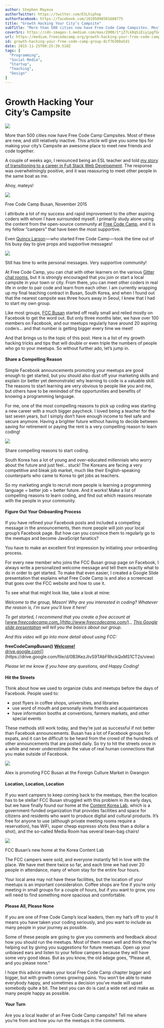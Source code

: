 ```yaml
---
author: Stephen Mayeux
authorTwitter: https://twitter.com/ESLhiphop
authorFacebook: https://facebook.com/10105098501688775
title: "Growth Hacking Your City’s Campsite"
subTitle: "More than 500 cities now have Free Code Camp Campsites. Most of these are new, and still relatively inactive. This article will give you ..."
coverSrc: https://cdn-images-1.medium.com/max/2000/1*jZ7Lk0qSiEiyipgfGozz6w.jpeg
url: https://medium.freecodecamp.org/growth-hacking-your-free-code-camp-group-8cf76300a5d1
id: growth-hacking-your-free-code-camp-group-8cf76300a5d1
date: 2015-11-25T00:25:39.510Z
tags: [
  "Programming",
  "Social Media",
  "Startup",
  "Teaching",
  "Design"
]
---
```

# Growth Hacking Your City’s Campsite







![](https://cdn-images-1.medium.com/max/2000/1*jZ7Lk0qSiEiyipgfGozz6w.jpeg)







More than 500 cities now have Free Code Camp Campsites. Most of these are new, and still relatively inactive. This article will give you some tips for making your city’s Campsite an awesome place to meet new friends and code together.

A couple of weeks ago, I renounced being an ESL teacher and told [my story of transitioning to a career in Full Stack Web Development](https://medium.freecodecamp.com/it-s-not-you-it-s-me-why-i-m-breaking-up-with-teaching-english-and-becoming-a-full-stack-7909b84df0dd). The response was overwhelmingly positive, and it was reassuring to meet other people in the same boat as me.

Ahoy, mateys!



![](https://cdn-images-1.medium.com/max/1600/1*TwdPGVi5n7pW87h-Wl4aNg.jpeg)

Free Code Camp Busan, November 2015



I attribute a lot of my success and rapid improvement to the other aspiring coders with whom I have surrounded myself. I primarily study alone using the content from the open-source community at [Free Code Camp](http://freecodecamp.com/), and it is my fellow “campers” that have been the most supportive.

Even [Quincy Larson](https://www.quora.com/profile/Quincy-Larson) — who started Free Code Camp — took the time out of his busy day to give props and supportive messages!



![](https://cdn-images-1.medium.com/max/1600/1*zlTbZN7fziL636lysma5uQ.png)

Still has time to write personal messages. Very supportive community!



At Free Code Camp, you can chat with other learners on the various [Gitter chat rooms](https://gitter.im/FreeCodeCamp/FreeCodeCamp), but it is strongly encouraged that you join or start a local campsite in your town or city. From there, you can meet other coders in real life in order to pair code and learn from each other. I am currently wrapping up my final teaching contract in Busan, South Korea, and when I found out that the nearest campsite was three hours away in Seoul, I knew that I had to start my own group.

Like most groups, [FCC Busan](https://www.facebook.com/groups/free.code.camp.busan/) started off really small and relied mostly on Facebook to get the word out. But only three months later, we have over 100 members on Facebook, and our meetups regularly have around 20 aspiring coders… and that number is getting bigger every time we meet!

And that brings us to the topic of this post. Here is a list of my growth hacking tricks and tips that will double or even triple the numbers of people who go to your meetups. So without further ado, let’s jump in.

#### Share a Compelling Reason

Simple Facebook announcements promoting your meetups are good enough to get started, but you should also dust off your marketing skills and explain (or better yet demonstrate) why learning to code is a valuable skill. The reasons to start learning are very obvious to people like you and me, but others have to be reminded of the opportunities and benefits of knowing a programming language.

For me, one of the most compelling reasons to pick up coding was starting a new career with a much bigger paycheck. I loved being a teacher for the last seven years, but I simply don’t have enough income to feel safe and secure anymore. Having a brighter future without having to decide between saving for retirement or paying the rent is a very compelling reason to learn coding!



![](https://cdn-images-1.medium.com/max/1600/1*RhTdkFG-yMpu2XPvcdPUGA.png)

Share compelling reasons to start coding.



South Korea has a lot of young and over-educated millennials who worry about the future and just feel… stuck! The Koreans are facing a very competitive and bleak job market, much like their English-speaking counterparts who came to Korea to get jobs as teachers.

So my marketing angle to recruit more people is learning a programming language = better job = better future. And it works! Make a list of compelling reasons to learn coding, and find out which reasons resonate with the people in your community.

#### Figure Out Your Onboarding Process

If you have refined your Facebook posts and included a compelling message in the announcements, then more people will join your local group’s Facebook page. But how can you convince them to regularly go to the meetups and become JavaScript fanatics?

You have to make an excellent first impression by initiating your onboarding process.

For every new member who joins the FCC Busan group page on Facebook, I always write a personalized welcome message and tell them exactly what to do in order to get started. To make that even easier, I created a Google Slide presentation that explains what Free Code Camp is and also a screencast that goes over the FCC website and how to use it.

To see what that might look like, take a look at mine:

_Welcome to the group, Mason! Why are you interested in coding? Whatever the reason is, I’m sure you’ll love it here!_

_To get started, I recommend that you create a free account at_ [_www.freecodecamp.com_](http://www.freecodecamp.com/)_._ [_This Google slide presentation_](https://docs.google.com/presentation/d/1YJYkJ6UyyxO7nwwZGJ0UPMciFR_CizSKVfYkiJypzig/edit#slide=id.p) _will tell you the basics about our group._

_And this video will go into more detail about using FCC:_

**freeCodeCampBusan()** [**Welcome!**  
drive.google.com](https://drive.google.com/file/d/0B3KezJtvS9TAbFRhckQxMS1CT2s/view "https://drive.google.com/file/d/0B3KezJtvS9TAbFRhckQxMS1CT2s/view")[](https://drive.google.com/file/d/0B3KezJtvS9TAbFRhckQxMS1CT2s/view)

_Please let me know if you have any questions, and Happy Coding!_

#### Hit the Streets

Think about how we used to organize clubs and meetups before the days of Facebook. People used to:

*   post flyers in coffee shops, universities, and libraries
*   use word of mouth and personally invite friends and acquaintances
*   have information booths at conventions, farmers markets, and other special events

These methods still work today, and they’re just as successful if not better than Facebook announcements. Busan has a lot of Facebook groups for expats, and it can be difficult to be heard from the crowd of the hundreds of other announcements that are posted daily. So try to hit the streets once in a while and never underestimate the value of real human connections that you make outside of Facebook.



![](https://cdn-images-1.medium.com/max/1600/1*fCK0ikMcdLJEBW-t4-WMHw.jpeg)

Alex is promoting FCC Busan at the Foreign Culture Market in Gwangon



#### Location, Location, Location

If you want campers to keep coming back to the meetups, then the location has to be stellar! FCC Busan struggled with this problem in its early days, but we have finally found our home at the [Content Korea Lab](https://www.ckl.or.kr:446/eng/main/userMain/engMain.do), which is a government-funded organization that provides facilities and space for citizens and residents who want to produce digital and cultural products. It’s free for anyone to use (although private meeting rooms require a reservation), has WiFi, super cheap espresso shots (less than a dollar a shot), and the so-called Media Room has several bean-bag chairs!



![](https://cdn-images-1.medium.com/max/1600/1*qqYa-sOxJpHdZEyjFPC4Iw.jpeg)

FCC Busan’s new home at the Korea Content Lab



The FCC campers were sold, and everyone instantly fell in love with the place. We have met there twice so far, and each time we had over 20 people in attendance, many of whom stay for the entire four hours.

Your local area may not have these facilities, but the location of your meetups is an important consideration. Coffee shops are fine if you’re only meeting in small groups for a couple of hours, but if you want to grow, you will need to find something more spacious and comfortable.

#### Please All, Please None

If you are one of Free Code Camp’s local leaders, then my hat’s off to you! It means you have taken your coding seriously, and you want to include as many people in your journey as possible.

Some of these people are going to give you comments and feedback about how you should run the meetups. Most of them mean well and think they’re helping out by giving you suggestions for future meetups. Open up your unbiased ears and listen to your fellow campers because they will have some very good ideas. But as you know, the old adage goes, “Please all, and you please none.”

I hope this advice makes your local Free Code Camp chapter bigger and bigger, but with growth comes growing pains. You won’t be able to make everybody happy, and sometimes a decision you’ve made will upset somebody quite a bit. The best you can do is cast a wide net and make as many people happy as possible.

#### Your Turn

Are you a local leader of an Free Code Camp campsite? Tell me where you’re from and how you run the meetups in the comments.








